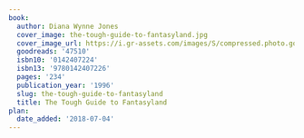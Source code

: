 ```yaml
---
book:
  author: Diana Wynne Jones
  cover_image: the-tough-guide-to-fantasyland.jpg
  cover_image_url: https://i.gr-assets.com/images/S/compressed.photo.goodreads.com/books/1440820398l/47510._SY475_.jpg
  goodreads: '47510'
  isbn10: '0142407224'
  isbn13: '9780142407226'
  pages: '234'
  publication_year: '1996'
  slug: the-tough-guide-to-fantasyland
  title: The Tough Guide to Fantasyland
plan:
  date_added: '2018-07-04'
---
```

